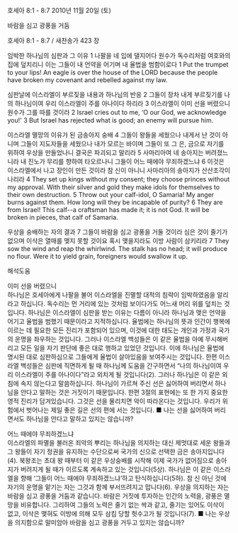 호세아 8:1 - 8:7 
2010년 11월 20일 (토)

바람을 심고 광풍을 거둠



호세아 8:1 - 8:7 / 새찬송가 423 장


임박한 하나님의 심판과 그 이유
1 나팔을 네 입에 댈지어다 원수가 독수리처럼 여호와의 집에 덮치리니 이는 그들이 내 언약을 어기며 내 율법을 범함이로다
1 Put the trumpet to your lips! An eagle is over the house of the LORD because the people have broken my covenant and rebelled against my law. 

심판날에 이스라엘이 부르짖을 내용과 하나님의 반응
2 그들이 장차 내게 부르짖기를 나의 하나님이여 우리 이스라엘이 주를 아나이다 하리라 3 이스라엘이 이미 선을 버렸으니 원수가 그를 따를 것이라
2 Israel cries out to me, ‘O our God, we acknowledge you!' 3 But Israel has rejected what is good; an enemy will pursue him. 

이스라엘 멸망의 이유가 된 금송아지 숭배
4 그들이 왕들을 세웠으나 내게서 난 것이 아니며 그들이 지도자들을 세웠으나 내가 모르는 바이며 그들이 또 그 은, 금으로 자기를 위하여 우상을 만들었나니 결국은 파괴되고 말리라 5 사마리아여 네 송아지는 버려졌느니라 내 진노가 무리를 향하여 타오르나니 그들이 어느 때에야 무죄하겠느냐 6 이것은 이스라엘에서 나고 장인이 만든 것이라 참 신이 아니니 사마리아의 송아지가 산산조각이 나리라
4 They set up kings without my consent; they choose princes without my approval. With their silver and gold they make idols for themselves to their own destruction. 5 Throw out your calf-idol, O Samaria! My anger burns against them. How long will they be incapable of purity? 6 They are from Israel! This calf--a craftsman has made it; it is not God. It will be broken in pieces, that calf of Samaria. 

우상을 숭배하는 자의 결과 
7 그들이 바람을 심고 광풍을 거둘 것이라 심은 것이 줄기가 없으며 이삭은 열매를 맺지 못할 것이요 혹시 맺을지라도 이방 사람이 삼키리라
7 They sow the wind and reap the whirlwind. The stalk has no head; it will produce no flour. Were it to yield grain, foreigners would swallow it up.

해석도움





이미 선을 버렸으니  
하나님은 호세아에게 나팔을 불어 이스라엘을 진멸할 대적의 침략이 임박하였음을 알리라고 하십니다. 독수리는 먼 거리에 있는 것처럼 보이다가도 어느새 머리 위를 덮치는 것입니다. 하나님은 이스라엘이 심판을 받는 이유는 다름이 아니라 하나님과 맺은 언약을 어기고 율법을 범했기 때문이라고 지적하십니다. 율법에는 하나님의 뜻과 인간이 행복에 이르는 데 필요한 모든 진리가 포함되어 있으며, 이것에 대한 태도는 개인과 가정과 국가의 운명을 좌우하는 것입니다. 그러나 이스라엘 백성들은 이 같은 율법을 아예 무시해버리고 모든 일을 자기 판단에 좋은 대로 행하고 있었던 것입니다. 이에 하나님은 율법에 명시된 대로 심판하심으로 그들에게 율법이 살아있음을 보여주시는 것입니다. 한편 이스라엘 백성들은 심판에 직면하게 될 때 하나님께 도움을 간구하면서 “나의 하나님이여 우리 이스라엘이 주를 아나이다”라고 외치게 될 것입니다(2). 그러나 하나님은 이 같은 외침에 속지 않는다고 말씀하십니다. 하나님이 가르쳐 주신 선은 싫어하여 버리면서 하나님을 안다고 말하는 것은 거짓이기 때문입니다. 한편 3절의 표현에는 또 한 가지 중요한 영적 진리가 담겨있습니다. 그것은 선을 물리치면 악이 따라온다는 것입니다. 우리가 위험에서 벗어나는 제일 좋은 길은 선의 편에 서는 것입니다. 
■ 나는 선을 싫어하여 버리면서도 하나님을 안다고 말하고 있지는 않습니까?

어느 때에야 무죄하겠느냐  
이스라엘의 파멸을 불러온 죄악의 뿌리는 하나님을 의지하는 대신 제멋대로 세운 왕들과 그 왕들이 자기 정권을 유지하는 수단으로써 국가의 신으로 선택한 금은 송아지입니다(4). 북왕조는 초대 왕 때부터 이 같은 우상숭배를 시작해 이제 국가가 없어짐으로 송아지가 버려지게 될 때가 이르도록 계속하고 있는 것입니다(5상). 하나님은 이 같은 이스라엘을 향해 ‘그들이 어느 때에야 무죄하겠느냐’하고 탄식하십니다(5하). 참 신 아닌 것에 자기의 운명을 맡기는 자는 그것과 함께 부서뜨려지고 맙니다(6). 우상을 의지하는 자는 바람을 심고 광풍을 거둠과 같습니다. 바람은 거짓에 투자하는 인간의 노력을, 광풍은 멸망을 비유합니다. 그리하여 그들의 노력은 줄기 없는 싹과 같고, 줄기는 있어도 이삭이 없고, 이삭은 맺혀도 이방에 의해 모두 삼킴 당할 헛수고가 될 것입니다(7). 
■ 나는 우상을 의지함으로 말미암아 바람을 심고 광풍을 거두고 있지는 않습니까?